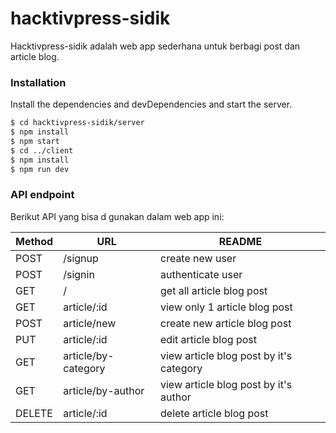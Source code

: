 # hacktivpress-sidik

Hacktivpress-sidik adalah web app sederhana untuk berbagi post dan article blog.

### Installation

Install the dependencies and devDependencies and start the server.

```sh
$ cd hacktivpress-sidik/server
$ npm install
$ npm start
$ cd ../client
$ npm install
$ npm run dev
```

### API endpoint

Berikut API yang bisa d gunakan dalam web app ini:

|Method| URL | README |
|------| ------ | ------ |
| POST | /signup | create new user |
| POST | /signin | authenticate user |
| GET | / | get all article blog post |
| GET |  article/:id | view only 1 article blog post |
| POST |  article/new | create new article blog post |
| PUT |  article/:id | edit article blog post |
| GET | article/by-category | view article blog post by it's category |
| GET | article/by-author | view article blog post by it's author |
| DELETE |  article/:id | delete article blog post |
